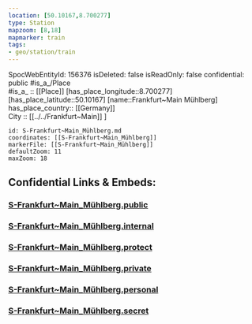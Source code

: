 ```yaml
---
location: [50.10167,8.700277] 
type: Station 
mapzoom: [8,18] 
mapmarker: train 
tags:
- geo/station/train
---
```

SpocWebEntityId: 156376
isDeleted: false
isReadOnly: false
confidential: public
#is_a_/Place  
#is_a_ :: [[Place]] 
[has_place_longitude::8.700277] 
[has_place_latitude::50.10167] 
[name::Frankfurt~Main Mühlberg] 
has_place_country:: [[Germany]]  
City :: [[../../Frankfurt~Main]] ] 


```leaflet
id: S-Frankfurt~Main_Mühlberg.md
coordinates: [[S-Frankfurt~Main_Mühlberg]] 
markerFile: [[S-Frankfurt~Main_Mühlberg]] 
defaultZoom: 11 
maxZoom: 18
```


## Confidential Links & Embeds: 

### [S-Frankfurt~Main_Mühlberg.public](/_public/\Earth\Continent\Europe\Europe~Central\Germany\Germany~West\Hessen\counties~Hessen\Frankfurt~Main\Stations-FFM~SS-Frankfurt~Main_Mühlberg.public.md) 

### [S-Frankfurt~Main_Mühlberg.internal](/_internal/\Earth\Continent\Europe\Europe~Central\Germany\Germany~West\Hessen\counties~Hessen\Frankfurt~Main\Stations-FFM~SS-Frankfurt~Main_Mühlberg.internal.md) 

### [S-Frankfurt~Main_Mühlberg.protect](/_protect/\Earth\Continent\Europe\Europe~Central\Germany\Germany~West\Hessen\counties~Hessen\Frankfurt~Main\Stations-FFM~SS-Frankfurt~Main_Mühlberg.protect.md) 

### [S-Frankfurt~Main_Mühlberg.private](/_private/\Earth\Continent\Europe\Europe~Central\Germany\Germany~West\Hessen\counties~Hessen\Frankfurt~Main\Stations-FFM~SS-Frankfurt~Main_Mühlberg.private.md) 

### [S-Frankfurt~Main_Mühlberg.personal](/_personal/\Earth\Continent\Europe\Europe~Central\Germany\Germany~West\Hessen\counties~Hessen\Frankfurt~Main\Stations-FFM~SS-Frankfurt~Main_Mühlberg.personal.md) 

### [S-Frankfurt~Main_Mühlberg.secret](/_secret/\Earth\Continent\Europe\Europe~Central\Germany\Germany~West\Hessen\counties~Hessen\Frankfurt~Main\Stations-FFM~SS-Frankfurt~Main_Mühlberg.secret.md)

